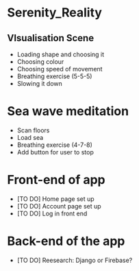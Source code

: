 # Serenity_Reality

## VIsualisation Scene
- Loading shape and choosing it
- Choosing colour
- Choosing speed of movement
- Breathing exercise (5-5-5)
- Slowing it down

# Sea wave meditation
- Scan floors
- Load sea
- Breathing exercise (4-7-8)
- Add button for user to stop


# Front-end of app
- [TO DO] Home page set up
- [TO DO] Account page set up
- [TO DO] Log in front end


# Back-end of the app
- [TO DO] Reesearch: Django or Firebase?
